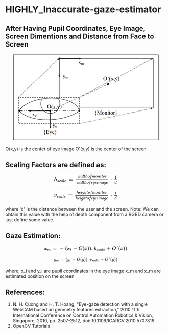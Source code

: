 # HIGHLY_Inaccurate-gaze-estimator

## After Having Pupil Coordinates, Eye Image, Screen Dimentions and Distance from Face to Screen
<p align="center">
  <img width="460" src="img/Capture.PNG">
</p>

O(x,y) is the center of eye image
O'(x,y) is the center of the screen

## Scaling Factors are defined as:
<p align="center">
  <img width="200" src="img/unnamed (2).png">
</p>

<p align="center">
  <img width="200" src="img/APP_SCRIPT_DOCS_IMAGE.png">
</p>

where 'd' is the distance between the user and the screen.
Note: We can obtain this value with the help of depth component from a RGBD camera or just define some value. 

## Gaze Estimation:
<p align="center">
  <img width="260" src="img/unnamed (1).png">
</p>

<p align="center">
  <img width="200" src="img/APP_SCRIPT_DOCS_IMAGE (1).png">
</p>

where;
x_i and y_i are pupil coordinates in the eye image
x_m and x_m are estimated position on the screen


## References:
1. N. H. Cuong and H. T. Hoang, "Eye-gaze detection with a single WebCAM based on geometry features extraction," 2010 11th International Conference on Control Automation Robotics & Vision, Singapore, 2010, pp. 2507-2512, doi: 10.1109/ICARCV.2010.5707319.
2. OpenCV Tutorials


